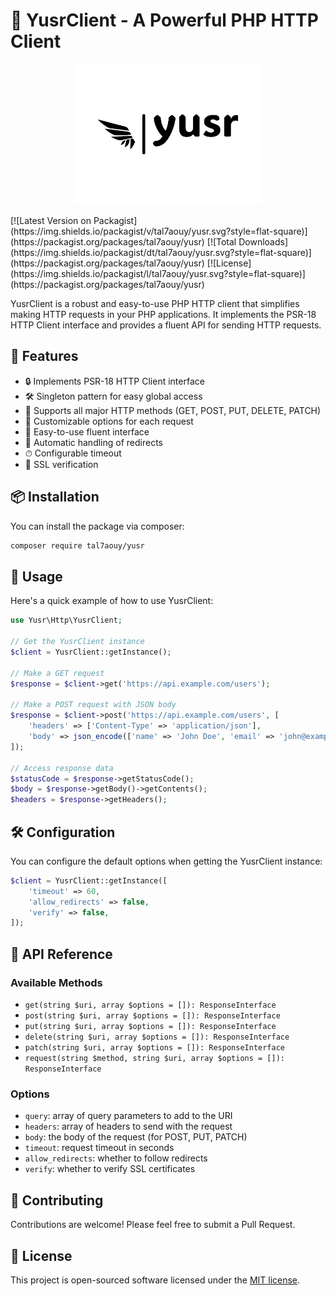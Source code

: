 # 🚀 YusrClient - A Powerful PHP HTTP Client

<p align="center">
  <img src="art/logo.png" alt="YusrClient Logo" width="300">
</p>
[![Latest Version on Packagist](https://img.shields.io/packagist/v/tal7aouy/yusr.svg?style=flat-square)](https://packagist.org/packages/tal7aouy/yusr)
[![Total Downloads](https://img.shields.io/packagist/dt/tal7aouy/yusr.svg?style=flat-square)](https://packagist.org/packages/tal7aouy/yusr)
[![License](https://img.shields.io/packagist/l/tal7aouy/yusr.svg?style=flat-square)](https://packagist.org/packages/tal7aouy/yusr)

YusrClient is a robust and easy-to-use PHP HTTP client that simplifies making HTTP requests in your PHP applications. It implements the PSR-18 HTTP Client interface and provides a fluent API for sending HTTP requests.

## 🌟 Features

- 🔒 Implements PSR-18 HTTP Client interface
- 🛠 Singleton pattern for easy global access
- 🚦 Supports all major HTTP methods (GET, POST, PUT, DELETE, PATCH)
- 🔧 Customizable options for each request
- 🧩 Easy-to-use fluent interface
- 🔁 Automatic handling of redirects
- ⏱ Configurable timeout
- 🔐 SSL verification

## 📦 Installation

You can install the package via composer:

```bash
composer require tal7aouy/yusr
```

## 🚀 Usage

Here's a quick example of how to use YusrClient:

```php
use Yusr\Http\YusrClient;

// Get the YusrClient instance
$client = YusrClient::getInstance();

// Make a GET request
$response = $client->get('https://api.example.com/users');

// Make a POST request with JSON body
$response = $client->post('https://api.example.com/users', [
    'headers' => ['Content-Type' => 'application/json'],
    'body' => json_encode(['name' => 'John Doe', 'email' => 'john@example.com']),
]);

// Access response data
$statusCode = $response->getStatusCode();
$body = $response->getBody()->getContents();
$headers = $response->getHeaders();
```

## 🛠 Configuration

You can configure the default options when getting the YusrClient instance:

```php
$client = YusrClient::getInstance([
    'timeout' => 60,
    'allow_redirects' => false,
    'verify' => false,
]);
```

## 📘 API Reference

### Available Methods

- `get(string $uri, array $options = []): ResponseInterface`
- `post(string $uri, array $options = []): ResponseInterface`
- `put(string $uri, array $options = []): ResponseInterface`
- `delete(string $uri, array $options = []): ResponseInterface`
- `patch(string $uri, array $options = []): ResponseInterface`
- `request(string $method, string $uri, array $options = []): ResponseInterface`

### Options

- `query`: array of query parameters to add to the URI
- `headers`: array of headers to send with the request
- `body`: the body of the request (for POST, PUT, PATCH)
- `timeout`: request timeout in seconds
- `allow_redirects`: whether to follow redirects
- `verify`: whether to verify SSL certificates

## 🤝 Contributing

Contributions are welcome! Please feel free to submit a Pull Request.

## 📄 License

This project is open-sourced software licensed under the [MIT license](https://opensource.org/licenses/MIT).
